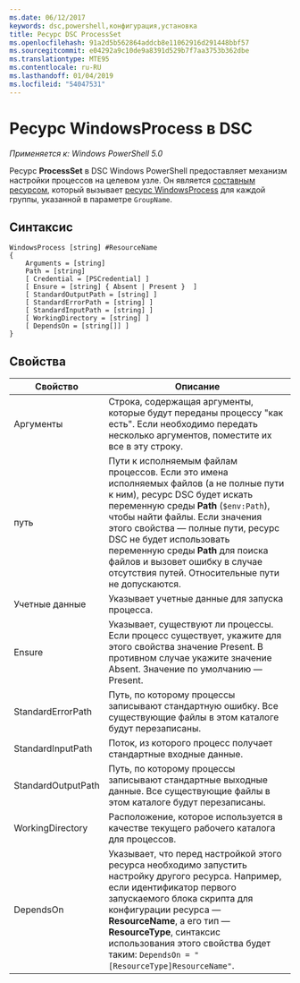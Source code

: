 ```yaml
---
ms.date: 06/12/2017
keywords: dsc,powershell,конфигурация,установка
title: Ресурс DSC ProcessSet
ms.openlocfilehash: 91a2d5b562864addcb8e11062916d291448bbf57
ms.sourcegitcommit: e04292a9c10de9a8391d529b7f7aa3753b362dbe
ms.translationtype: MTE95
ms.contentlocale: ru-RU
ms.lasthandoff: 01/04/2019
ms.locfileid: "54047531"
---
```

# <a name="dsc-windowsprocess-resource"></a>Ресурс WindowsProcess в DSC

_Применяется к: Windows PowerShell 5.0_

Ресурс **ProcessSet** в DSC Windows PowerShell предоставляет механизм настройки процессов на целевом узле. Он является [составным ресурсом](../../../resources/authoringResourceComposite.md), который вызывает [ресурс WindowsProcess](windowsProcessResource.md) для каждой группы, указанной в параметре `GroupName`.

## <a name="syntax"></a>Синтаксис

```
WindowsProcess [string] #ResourceName
{
    Arguments = [string]
    Path = [string]
    [ Credential = [PSCredential] ]
    [ Ensure = [string] { Absent | Present }  ]
    [ StandardOutputPath = [string] ]
    [ StandardErrorPath = [string] ]
    [ StandardInputPath = [string] ]
    [ WorkingDirectory = [string] ]
    [ DependsOn = [string[]] ]
}
```

## <a name="properties"></a>Свойства

| Свойство | Описание |
| --- | --- |
| Аргументы| Строка, содержащая аргументы, которые будут переданы процессу "как есть". Если необходимо передать несколько аргументов, поместите их все в эту строку.|
| путь| Пути к исполняемым файлам процессов. Если это имена исполняемых файлов (а не полные пути к ним), ресурс DSC будет искать переменную среды **Path** (`$env:Path`), чтобы найти файлы. Если значения этого свойства — полные пути, ресурс DSC не будет использовать переменную среды **Path** для поиска файлов и вызовет ошибку в случае отсутствия путей. Относительные пути не допускаются.|
| Учетные данные| Указывает учетные данные для запуска процесса.|
| Ensure| Указывает, существуют ли процессы. Если процесс существует, укажите для этого свойства значение Present. В противном случае укажите значение Absent. Значение по умолчанию — Present.|
| StandardErrorPath| Путь, по которому процессы записывают стандартную ошибку. Все существующие файлы в этом каталоге будут перезаписаны.|
| StandardInputPath| Поток, из которого процесс получает стандартные входные данные.|
| StandardOutputPath| Путь, по которому процессы записывают стандартные выходные данные. Все существующие файлы в этом каталоге будут перезаписаны.|
| WorkingDirectory| Расположение, которое используется в качестве текущего рабочего каталога для процессов.|
| DependsOn | Указывает, что перед настройкой этого ресурса необходимо запустить настройку другого ресурса. Например, если идентификатор первого запускаемого блока скрипта для конфигурации ресурса — **ResourceName**, а его тип — **ResourceType**, синтаксис использования этого свойства будет таким: `DependsOn = "[ResourceType]ResourceName"`.|
